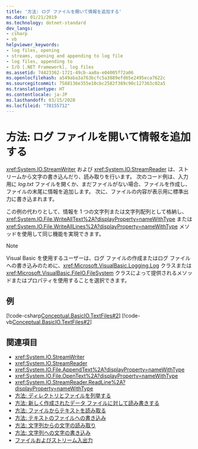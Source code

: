 ```yaml
---
title: '方法: ログ ファイルを開いて情報を追加する'
ms.date: 01/21/2019
ms.technology: dotnet-standard
dev_langs:
- csharp
- vb
helpviewer_keywords:
- log files, opening
- streams, opening and appending to log file
- log files, appending to
- I/O [.NET Framework], log files
ms.assetid: 74423362-1721-49cb-aa0a-e04005f72a06
ms.openlocfilehash: a549aba3a763bcfc5a3889efd65e2495eca7622c
ms.sourcegitcommit: 7588136e355e10cbc2582f389c90c127363c02a5
ms.translationtype: HT
ms.contentlocale: ja-JP
ms.lasthandoff: 03/15/2020
ms.locfileid: "78155712"
---
```

# <a name="how-to-open-and-append-to-a-log-file"></a>方法: ログ ファイルを開いて情報を追加する
<xref:System.IO.StreamWriter> および <xref:System.IO.StreamReader> は、ストリームから文字の書き込んだり、読み取りを行います。 次のコード例は、入力用に *log.txt* ファイルを開くか、まだファイルがない場合、ファイルを作成し、ファイルの末尾に情報を追加します。 次に、ファイルの内容が表示用に標準出力に書き込まれます。

この例の代わりとして、情報を 1 つの文字列または文字列配列として格納し、<xref:System.IO.File.WriteAllText%2A?displayProperty=nameWithType> または <xref:System.IO.File.WriteAllLines%2A?displayProperty=nameWithType> メソッドを使用して同じ機能を実現できます。  
  
> [!NOTE]
> Visual Basic を使用するユーザーは、ログ ファイルの作成またはログ ファイルへの書き込みのために、<xref:Microsoft.VisualBasic.Logging.Log> クラスまたは <xref:Microsoft.VisualBasic.FileIO.FileSystem> クラスによって提供されるメソッドまたはプロパティを使用することを選択できます。  
  
## <a name="example"></a>例  
 [!code-csharp[Conceptual.BasicIO.TextFiles#2](../../../samples/snippets/csharp/VS_Snippets_CLR/conceptual.basicio.textfiles/cs/source2.cs#2)]
 [!code-vb[Conceptual.BasicIO.TextFiles#2](../../../samples/snippets/visualbasic/VS_Snippets_CLR/conceptual.basicio.textfiles/vb/source2.vb#2)]  
  
## <a name="see-also"></a>関連項目

- <xref:System.IO.StreamWriter>  
- <xref:System.IO.StreamReader>  
- <xref:System.IO.File.AppendText%2A?displayProperty=nameWithType>  
- <xref:System.IO.File.OpenText%2A?displayProperty=nameWithType>  
- <xref:System.IO.StreamReader.ReadLine%2A?displayProperty=nameWithType>  
- [方法: ディレクトリとファイルを列挙する](../../../docs/standard/io/how-to-enumerate-directories-and-files.md)  
- [方法: 新しく作成されたデータ ファイルに対して読み書きする](../../../docs/standard/io/how-to-read-and-write-to-a-newly-created-data-file.md)  
- [方法: ファイルからテキストを読み取る](../../../docs/standard/io/how-to-read-text-from-a-file.md)  
- [方法: テキストのファイルへの書き込み](../../../docs/standard/io/how-to-write-text-to-a-file.md)  
- [方法: 文字列からの文字の読み取り](../../../docs/standard/io/how-to-read-characters-from-a-string.md)  
- [方法: 文字列への文字の書き込み](../../../docs/standard/io/how-to-write-characters-to-a-string.md)  
- [ファイルおよびストリーム入出力](../../../docs/standard/io/index.md)
